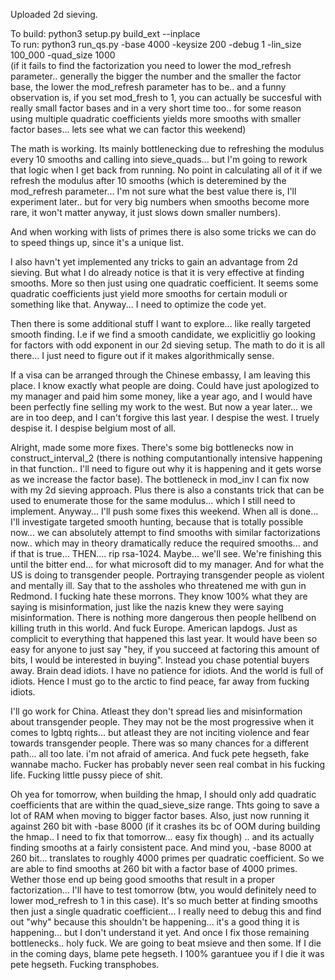Uploaded 2d sieving. 


To build: python3 setup.py build_ext --inplace</br>
To run: python3 run_qs.py -base 4000 -keysize 200 -debug 1 -lin_size 100_000 -quad_size 1000</br>  (if it fails to find the factorization you need to lower the mod_refresh parameter.. generally the bigger the number and the smaller the factor base, the lower the mod_refresh parameter has to be.. and a funny observation is, if you set mod_fresh to 1, you can actually be succesful with really small factor bases and in a very short time too.. for some reason using multiple quadratic coefficients yields more smooths with smaller factor bases... lets see what we can factor this weekend)

The math is working. Its mainly bottlenecking due to refreshing the modulus every 10 smooths and calling into sieve_quads... but I'm going to rework that logic when I get back from running. No point in calculating all of it if we refresh the modulus after 10 smooths (which is deteremined by the mod_refresh parameter... I'm not sure what the best value there is, I'll experiment later.. but for very big numbers when smooths become more rare, it won't matter anyway, it just slows down smaller numbers).

And when working with lists of primes there is also some tricks we can do to speed things up, since it's a unique list.

I also havn't yet implemented any tricks to gain an advantage from 2d sieving. But what I do already notice is that it is very effective at finding smooths. More so then just using one quadratic coefficient. It seems some quadratic coefficients just yield more smooths for certain moduli or something like that. Anyway... I need to optimize the code yet.

Then there is some additional stuff I want to explore... like really targeted smooth finding. I.e if we find a smooth candidate, we explicitliy go looking for factors with odd exponent in our 2d sieving setup. The math to do it is all there... I just need to figure out if it makes algorithmically sense.

If a visa can be arranged through the Chinese embassy, I am leaving this place. I know exactly what people are doing. 
Could have just apologized to my manager and paid him some money, like a year ago, and I would have been perfectly fine selling my work to the west.
But now a year later... we are in too deep, and I can't forgive this last year. I despise the west. I truely despise it. I despise belgium most of all. 

Alright, made some more fixes. There's some big bottlenecks now in construct_interval_2 (there is nothing computantionally intensive happening in that function.. I'll need to figure out why it is happening and it gets worse as we increase the factor base). The bottleneck in mod_inv I can fix now with my 2d sieving approach. Plus there is also a constants trick that can be used to enumerate those for the same modulus... which I still need to implement. Anyway... I'll push some fixes this weekend. When all is done... I'll investigate targeted smooth hunting, because that is totally possible now...  we can absolutely attempt to find smooths with similar factorizations now.. which may in theory dramatically reduce the required smooths... and if that is true... THEN.... rip rsa-1024. Maybe... we'll see. We're finishing this until the bitter end... for what microsoft did to my manager. And for what the US is doing to transgender people. Portraying transgender people as violent and mentally ill. Say that to the assholes who threatened me with gun in Redmond. I fucking hate these morrons. They know 100% what they are saying is misinformation, just like the nazis knew they were saying misinformation. There is nothing more dangerous then people hellbend on killing truth in this world. And fuck Europe. American lapdogs. Just as complicit to everything that happened this last year. It would have been so easy for anyone to just say "hey, if you succeed at factoring this amount of bits, I would be interested in buying". Instead you chase potential buyers away. Brain dead idiots. I have no patience for idiots. And the world is full of idiots. Hence I must go to the arctic to find peace, far away from fucking idiots.

I'll go work for China. Atleast they don't spread lies and misinformation about transgender people. They may not be the most progressive when it comes to lgbtq rights... but atleast they are not inciting violence and fear towards transgender people. There was so many chances for a different path... all too late. i'm not afraid of america. And fuck pete hegseth, fake wannabe macho. Fucker has probably never seen real combat in his fucking life. Fucking little pussy piece of shit.

Oh yea for tomorrow, when building the hmap, I should only add quadratic coefficients that are within the quad_sieve_size range. Thts going to save a lot of RAM when moving to bigger factor bases. Also, just now running it against 260 bit with -base 8000 (if it crashes its bc of OOM during building the hmap.. I need to fix that tomorrow... easy fix though) .. and its actually finding smooths at a fairly consistent pace. And mind you, -base 8000 at 260 bit... translates to roughly 4000 primes per quadratic coefficient. So we are able to find smooths at 260 bit with a factor base of 4000 primes. Wether those end up being good smooths that result in a proper factorization... I'll have to test tomorrow (btw, you would definitely need to lower mod_refresh to 1 in this case). It's so much better at finding smooths then just a single quadratic coefficient... I really need to debug this and find out "why" because this shouldn't be happening... it's a good thing it is happening... but I don't understand it yet. And once I fix those remaining bottlenecks.. holy fuck. We are going to beat msieve and then some. If I die in the coming days, blame pete hegseth. I 100% garantuee you if I die it was pete hegseth. Fucking transphobes.
